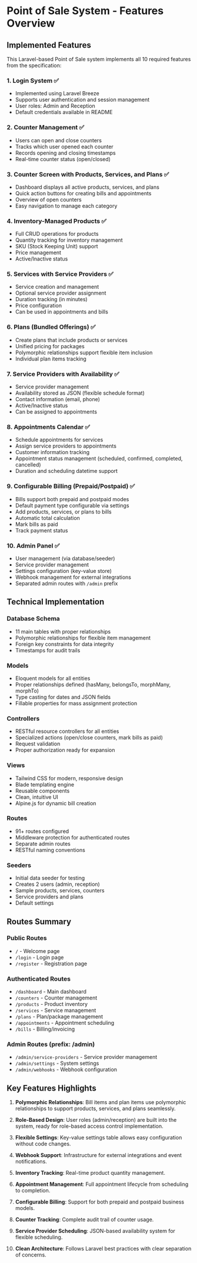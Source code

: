# Point of Sale System - Features Overview

## Implemented Features

This Laravel-based Point of Sale system implements all 10 required features from the specification:

### 1. Login System ✅
- Implemented using Laravel Breeze
- Supports user authentication and session management
- User roles: Admin and Reception
- Default credentials available in README

### 2. Counter Management ✅
- Users can open and close counters
- Tracks which user opened each counter
- Records opening and closing timestamps
- Real-time counter status (open/closed)

### 3. Counter Screen with Products, Services, and Plans ✅
- Dashboard displays all active products, services, and plans
- Quick action buttons for creating bills and appointments
- Overview of open counters
- Easy navigation to manage each category

### 4. Inventory-Managed Products ✅
- Full CRUD operations for products
- Quantity tracking for inventory management
- SKU (Stock Keeping Unit) support
- Price management
- Active/Inactive status

### 5. Services with Service Providers ✅
- Service creation and management
- Optional service provider assignment
- Duration tracking (in minutes)
- Price configuration
- Can be used in appointments and bills

### 6. Plans (Bundled Offerings) ✅
- Create plans that include products or services
- Unified pricing for packages
- Polymorphic relationships support flexible item inclusion
- Individual plan items tracking

### 7. Service Providers with Availability ✅
- Service provider management
- Availability stored as JSON (flexible schedule format)
- Contact information (email, phone)
- Active/Inactive status
- Can be assigned to appointments

### 8. Appointments Calendar ✅
- Schedule appointments for services
- Assign service providers to appointments
- Customer information tracking
- Appointment status management (scheduled, confirmed, completed, cancelled)
- Duration and scheduling datetime support

### 9. Configurable Billing (Prepaid/Postpaid) ✅
- Bills support both prepaid and postpaid modes
- Default payment type configurable via settings
- Add products, services, or plans to bills
- Automatic total calculation
- Mark bills as paid
- Track payment status

### 10. Admin Panel ✅
- User management (via database/seeder)
- Service provider management
- Settings configuration (key-value store)
- Webhook management for external integrations
- Separated admin routes with `/admin` prefix

## Technical Implementation

### Database Schema
- 11 main tables with proper relationships
- Polymorphic relationships for flexible item management
- Foreign key constraints for data integrity
- Timestamps for audit trails

### Models
- Eloquent models for all entities
- Proper relationships defined (hasMany, belongsTo, morphMany, morphTo)
- Type casting for dates and JSON fields
- Fillable properties for mass assignment protection

### Controllers
- RESTful resource controllers for all entities
- Specialized actions (open/close counters, mark bills as paid)
- Request validation
- Proper authorization ready for expansion

### Views
- Tailwind CSS for modern, responsive design
- Blade templating engine
- Reusable components
- Clean, intuitive UI
- Alpine.js for dynamic bill creation

### Routes
- 91+ routes configured
- Middleware protection for authenticated routes
- Separate admin routes
- RESTful naming conventions

### Seeders
- Initial data seeder for testing
- Creates 2 users (admin, reception)
- Sample products, services, counters
- Service providers and plans
- Default settings

## Routes Summary

### Public Routes
- `/` - Welcome page
- `/login` - Login page
- `/register` - Registration page

### Authenticated Routes
- `/dashboard` - Main dashboard
- `/counters` - Counter management
- `/products` - Product inventory
- `/services` - Service management
- `/plans` - Plan/package management
- `/appointments` - Appointment scheduling
- `/bills` - Billing/invoicing

### Admin Routes (prefix: /admin)
- `/admin/service-providers` - Service provider management
- `/admin/settings` - System settings
- `/admin/webhooks` - Webhook configuration

## Key Features Highlights

1. **Polymorphic Relationships**: Bill items and plan items use polymorphic relationships to support products, services, and plans seamlessly.

2. **Role-Based Design**: User roles (admin/reception) are built into the system, ready for role-based access control implementation.

3. **Flexible Settings**: Key-value settings table allows easy configuration without code changes.

4. **Webhook Support**: Infrastructure for external integrations and event notifications.

5. **Inventory Tracking**: Real-time product quantity management.

6. **Appointment Management**: Full appointment lifecycle from scheduling to completion.

7. **Configurable Billing**: Support for both prepaid and postpaid business models.

8. **Counter Tracking**: Complete audit trail of counter usage.

9. **Service Provider Scheduling**: JSON-based availability system for flexible scheduling.

10. **Clean Architecture**: Follows Laravel best practices with clear separation of concerns.

